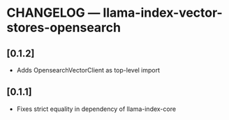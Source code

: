 # CHANGELOG — llama-index-vector-stores-opensearch

## [0.1.2]

- Adds OpensearchVectorClient as top-level import

## [0.1.1]

- Fixes strict equality in dependency of llama-index-core
